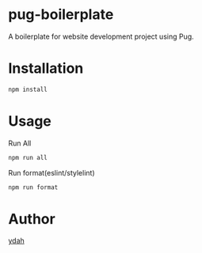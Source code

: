 # pug-boilerplate

A boilerplate for website development project using Pug.

# Installation

```bash
npm install
```

# Usage

Run All
```bash
npm run all
```

Run format(eslint/stylelint)
```bash
npm run format
```

# Author

[ydah](https://github.com/ydah)
